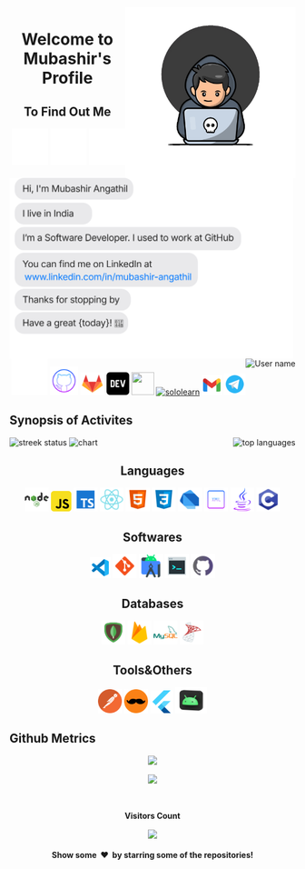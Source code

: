 <!--Section 1  -->
<img src='./Assets/hacker-thinking-about-code.gif' width='300' align='right' alt='coding image.>'/> 
<!-- <img src='./Assets/happy-hacker.gif' width='400' align='right' alt='Hacker Image'/> -->
<h1 align='center'> Welcome to Mubashir's Profile</h1>
<img src="https://github.com/MubashirAngathil/typing-intro/blob/main/chat.svg" width="500"  align='left' alt='typing intro..'> 
 <img src='https://komarev.com/ghpvc/?username=MubashirAngathil'  align='right' alt='User name'/>

<!--Section 2  -->
<h2 align='center'>To Find Out Me</h2>
<p align='right'>
  <a href='https://www.linkedin.com/in/mubashir-angathil/' target="_blank"><img src='/Assets/animation/linkedin.gif' width='64px' height='64px' alt='linkedIn'/></a>
  <a href='https://www.instagram.com/mubashir_angathil/' target='_blank'><img src='/Assets/animation/instagram.gif' width='64px' height='64px' alt='instagram'/></a>
  <a href='https://twitter.com/mubzyr_ashraf' target='_blank'><img src='/Assets/animation/twitter.gif' width='64px' height='64px' alt='twitter'/></a>
  <img src='/Assets/animation/whatsapp (1).gif' width='64px' height='64px' alt='whatsapp'/>
  <a href='https://github.com/mubashir-angathil' target='_blank'><img src='/Assets/normal/icons8-github-64.png' width='50px' height='50px' alt='github'/></a>
  <a href='https://gitlab.com/MubashirAngathil' target='_blank'><img src='/Assets/normal/icons8-gitlab-48.png' width='42px' height='40=px' alt='gitlab'/></a>
  <a href='https://dev.to/mubashirangathil' target='_blank'><img src='/Assets/3d/dev.png' width='40px' height='40px' alt='dev'/></a>
 <a href="https://www.hackerrank.com/mubashirangathi1"><img src="https://cdn.worldvectorlogo.com/logos/hackerrank.svg" width="40px" height="40px" /></a>
 <a href="https://www.sololearn.com/profile/27634756"><img src='https://cdn.worldvectorlogo.com/logos/sololearn-2.svg' width='32px' height='35px' alt='sololearn'/></a>
  <a href='mailto: mubashirangathil5142@gmail.com'> <img src='/Assets/normal/icons8-gmail-48.png' width='35px' height='35px' alt='gmail'/></a>
  <a href='https://t.me/mubashir_angathil'><img src='/Assets/normal/icons8-telegram-app-48.png' width='38px' height='38px' alt='telegram'/></a>
 </p> 

<!-- section 3  -->
 <h2>Synopsis of Activites</h2> 
<img width='1000' height='160'  src="https://github-readme-streak-stats.herokuapp.com?user=mubashir-angathil&count_private=true&border_radius=35.5&show_icons=true&theme=dark&date_format=M%20j%5B%2C%20Y%5D&background=000000&stroke=045E61&ring=18CABF&fire=07DDD6&currStreakNum=FFFFFF&currStreakLabel=00DDD5&border=FFFFF&dates=0CAB31&hide_border=false" alt='streek status'>

<a href='https://github.com/mubashir-angathil'>
<img align='right' width'360' alt='top languages' src="https://github-readme-stats.vercel.app/api/top-langs/?username=mubashir-angathil&langs_count=8&count_private=true&layout=compact&theme=vision-friendly-dark&hide_border=true&bg_color=0D1117"/></a>

<img width='430' src="https://denvercoder1-github-readme-stats.vercel.app/api?username=mubashir-angathil&show_icons=true&theme=chartreuse-dark&background=000000&hide_border=true&count_private=true" alt='chart'>


<!--Section 4 -->
<h2 align='center'>Languages</h2>
<p align='center'>
  <img src='/Assets/3d/nodejs.png' width='42px' height='42px' alt='nodejs'/>
  <img src='/Assets/3d/javascript.png' width='36px' height='36px' alt='javascript'/>
  <img src='/Assets/normal/icons8-typescript-48.png' width='42px' height='42px' alt='typescript'/>
  <img src='/Assets/normal/icons8-react-native-48.png' width='42px' height='42px' alt='react'/>
  <img src='/Assets/normal/icons8-html-5-48.png' width='42px' height='42px' alt='html'/>
  <img src='/Assets/normal/icons8-css3-48.png' width='42px' height='42px' alt='css3'/>
  <img src='/Assets/normal/icons8-dart-48.png' width='42px' height='42px' alt='dart'/>
  <img src='/Assets/normal/icons8-xml-64.png' width='42px' height='42px' alt='xml'/>
  <img src='/Assets/normal/icons8-java-64.png' width='42px' height='42px' alt='java programming'/>
  <img src='/Assets/normal/icons8-c-programming-48.png' width='42px' height='42px' alt='C programming'/>
</p>

<!--Section 5 -->
<h2 align='center'>Softwares</h2>
<p align='center'>
  <img src='/Assets/normal/icons8-visual-studio-code-2019-48.png' width='36px' height='36px' alt='vscode'/>
  <img src='/Assets/normal/icons8-git-48.png' width='42px' height='42px' alt='Git'/>
  <img src='/Assets/normal/icons8-android-studio-48.png' width='42px' height='42px' alt='android studio'/>
  <img src='/Assets/normal/icons8-console-48.png' width='42px' height='42px' alt='terminal'/>
  <img src='/Assets/normal/icons8-github-48.png' width='42px' height='42px' alt='Github'/>
</p>
<!--Section 6 -->

<!--Section 7 -->
<h2 align='center'>Databases</h2>
<p align='center'>
  <img src='/Assets/normal/icons8-mongodb-48.png' width='42px' height='42px' alt='mongodb'/>
  <img src='/Assets/normal/icons8-firebase-48.png' width='42px' height='42px' alt='firebase'/>
  <img src='/Assets/normal/icons8-mysql-logo-48.png' width='42px' height='42px' alt='mysql'/>
  <img src='/Assets/3d/icons8-microsoft-sql-server-96.png' width='42px' height='42px' alt='MSQL'/>
</p>
<!--Section 8 -->
<h2 align='center'>Tools&Others</h2>
<p align='center'>
  <img src='/Assets/normal/postman.png' width='42px' height='42px' alt='postman'/>
  <img src='/Assets/normal/icons8-handlebar-mustache-60.png' width='42px' height='42px' alt='handlebar'/>
  <img src='/Assets/normal/flutter.png' width='40px' height='40px' alt='flutter'/>
  <img src='/Assets/3d/android-logo.png' width='56px' height='46px' alt='Android'/>
</p>

## Github Metrics
<p align="center">
  <img width="625em" src="https://github-profile-summary-cards.vercel.app/api/cards/profile-details?username=mubashir-angathil&theme=github_dark" />
</p>
<p align="center">
  <img width="625em" src="https://metrics.lecoq.io/larrymahumot" />
</p>
<div align="center">
<br><p align="centre"><b>Visitors Count</b></p>  
<p align="center"><img align="center" src="https://profile-counter.glitch.me/{mubashir-angahtil}/count.svg" /></p> 
</div>
<div align="center">
    <h4 align="center">Show some &nbsp;❤️&nbsp; by starring some of the repositories!</h4>
</div>

<!-- <img alt="Activity Graph" src="https://github-readme-activity-graph.cyclic.app/graph?username=mubashir-angathil&theme=react-dark&hide_border=true" /> -->
